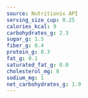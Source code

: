 ```yaml
---
source: Nutritionix API
serving_size_cup: 0.25
calories_kcal: 9
carbohydrates_g: 2.3
sugar_g: 1.5
fiber_g: 0.4
protein_g: 0.3
fat_g: 0.1
saturated_fat_g: 0.0
cholesterol_mg: 0
sodium_mg: 1
net_carbohydrates_g: 1.9
---
```


